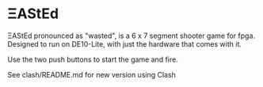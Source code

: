 # ΞAStEd
ΞAStEd pronounced as "wasted", is a 6 x 7 segment shooter game for fpga. 
Designed to run on DE10-Lite, with just the hardware that comes with it.

Use the two push buttons to start the game and fire.

See clash/README.md for new version using Clash

